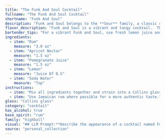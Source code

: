 ```yaml
---
title: "The Funk And Soul Cocktail"
fullname: "The Funk And Soul Cocktail"
shortname: "Funk And Soul"
description: "Funk and Soul belongs to the **Sour** family, a classic cocktail style. It's a modern twist, incorporating fruity elements like apricot and pomegranate, which are popular in today's mixology. The addition of soda water gives it a refreshing, spritzy finish. "
flavor_description: "Funk and Soul is a vibrant and tangy cocktail.  The rum provides a warm, spiced base, while the apricot nectar adds a touch of sweetness and fruitiness. Pomegranate juice delivers a tart, juicy flavor, balanced by the zesty lemon. Soda water creates a refreshing effervescence. The result is a well-rounded cocktail with a tropical twist, perfect for a sunny afternoon or a lively gathering. "
bartender_tips: "For a vibrant Funk and Soul, use fresh lemon juice and high-quality rum.  Chill the ingredients beforehand for a refreshing drink. Shake the rum, apricot nectar, pomegranate juice, and lemon juice with ice. Double-strain into a chilled coupe glass for a crystal-clear finish. Top with soda water for a bubbly delight.  Garnish with a lemon twist or pomegranate seeds. "
ingredients:
  - item: "Rum"
    measure: "3.0 oz"
  - item: "Apricot Nectar"
    measure: "1.5 oz"
  - item: "Pomegranate Juice"
    measure: "1.5 oz"
  - item: "Lemon"
    measure: "Juice Of 0.5"
  - item: "Soda Water"
    measure: "Top"
instructions:
  - item: "Mix all ingredients together and strain into a Collins glass."
  - item: "Use Jamaican rum where possible for a more authentic taste."
glass: "Collins glass"
category: "cocktail"
has_alcohol: true
base_spirit: "rum"
family: "highball"
visual: "## LLM Prompt:**Describe the appearance of a cocktail named Funk and Soul with the following ingredients:*** **Rum:** Light or dark, your choice.* **Apricot Nectar:**  Think of the color and consistency of this.* **Pomegranate Juice:** Consider the deep red hue. * **Lemon:**  Focus on the color and clarity of the juice.* **Soda Water:**  Describe how it interacts with the other ingredients.**Consider these factors:*** **Color:** What is the overall color of the cocktail?* **Clarity:** Is it clear, cloudy, layered, or layered with a gradient?* **Texture:** Is it smooth, frothy, or layered?* **Garnish:** Imagine a fitting garnish for this cocktail and describe it. **Write your description in a way that evokes the cocktail's name, Funk and Soul.  Consider using vivid language to capture the essence of the drink.** "
source: "personal_collection"
---
```


